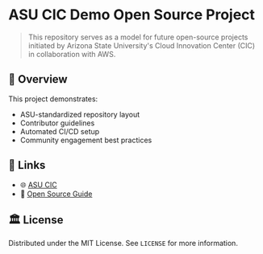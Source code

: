 # ASU CIC Demo Open Source Project

> This repository serves as a model for future open-source projects initiated by Arizona State University's Cloud Innovation Center (CIC) in collaboration with AWS.

## 📘 Overview
This project demonstrates:
- ASU-standardized repository layout
- Contributor guidelines
- Automated CI/CD setup
- Community engagement best practices

## 🔗 Links
- 🌐 [ASU CIC](https://cic.asu.edu/)
- 🧠 [Open Source Guide](https://opensource.guide/)

## 🏛 License
Distributed under the MIT License. See `LICENSE` for more information.
